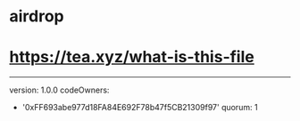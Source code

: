# airdrop
# https://tea.xyz/what-is-this-file
---
version: 1.0.0
codeOwners:
  - '0xFF693abe977d18FA84E692F78b47f5CB21309f97'
quorum: 1
